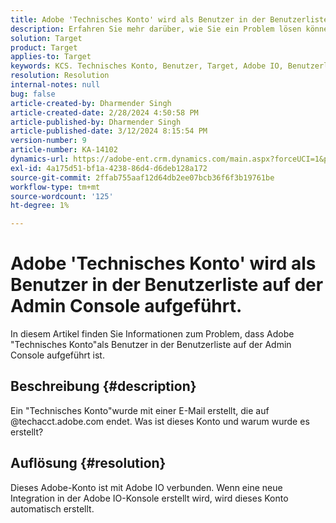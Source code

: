 ```yaml
---
title: Adobe 'Technisches Konto' wird als Benutzer in der Benutzerliste auf der Admin Console aufgeführt.
description: Erfahren Sie mehr darüber, wie Sie ein Problem lösen können, bei dem Adobe "Technisches Konto"als Benutzer in der Benutzerliste auf der Admin Console aufgeführt ist.
solution: Target
product: Target
applies-to: Target
keywords: KCS. Technisches Konto, Benutzer, Target, Adobe IO, Benutzerliste
resolution: Resolution
internal-notes: null
bug: false
article-created-by: Dharmender Singh
article-created-date: 2/28/2024 4:50:58 PM
article-published-by: Dharmender Singh
article-published-date: 3/12/2024 8:15:54 PM
version-number: 9
article-number: KA-14102
dynamics-url: https://adobe-ent.crm.dynamics.com/main.aspx?forceUCI=1&pagetype=entityrecord&etn=knowledgearticle&id=ac309a87-59d6-ee11-9079-6045bd006295
exl-id: 4a175d51-bf1a-4238-86d4-d6deb128a172
source-git-commit: 2ffab755aaf12d64db2ee07bcb36f6f3b19761be
workflow-type: tm+mt
source-wordcount: '125'
ht-degree: 1%

---
```


# Adobe &#39;Technisches Konto&#39; wird als Benutzer in der Benutzerliste auf der Admin Console aufgeführt.


In diesem Artikel finden Sie Informationen zum Problem, dass Adobe &quot;Technisches Konto&quot;als Benutzer in der Benutzerliste auf der Admin Console aufgeführt ist.

## Beschreibung {#description}


Ein &quot;Technisches Konto&quot;wurde mit einer E-Mail erstellt, die auf @techacct.adobe.com endet. Was ist dieses Konto und warum wurde es erstellt?


## Auflösung {#resolution}


Dieses Adobe-Konto ist mit Adobe IO verbunden. Wenn eine neue Integration in der Adobe IO-Konsole erstellt wird, wird dieses Konto automatisch erstellt.

